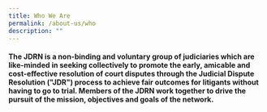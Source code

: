 ```yaml
---
title: Who We Are
permalink: /about-us/who
description: ""
---
```

#### The JDRN is a non-binding and voluntary group of judiciaries which are like-minded in seeking collectively to promote the early, amicable and cost-effective resolution of court disputes through the Judicial Dispute Resolution ("JDR") process to achieve fair outcomes for litigants without having to go to trial. Members of the JDRN work together to drive the pursuit of the mission, objectives and goals of the network.